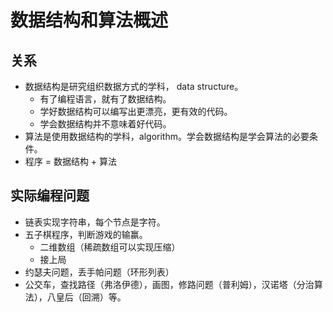 # 数据结构和算法概述

## 关系

- 数据结构是研究组织数据方式的学科， data structure。
  - 有了编程语言，就有了数据结构。
  - 学好数据结构可以编写出更漂亮，更有效的代码。
  - 学会数据结构并不意味着好代码。
- 算法是使用数据结构的学科，algorithm。学会数据结构是学会算法的必要条件。
- 程序 = 数据结构 + 算法

## 实际编程问题

- 链表实现字符串，每个节点是字符。
- 五子棋程序，判断游戏的输赢。
  - 二维数组（稀疏数组可以实现压缩）
  - 接上局
- 约瑟夫问题，丢手帕问题（环形列表）
- 公交车，查找路径（弗洛伊德），画图，修路问题（普利姆），汉诺塔（分治算法），八皇后（回溯）等。


